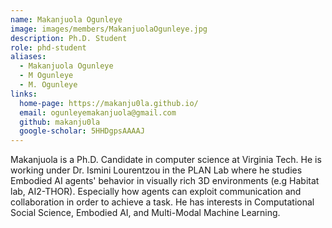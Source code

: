 ```yaml
---
name: Makanjuola Ogunleye
image: images/members/MakanjuolaOgunleye.jpg
description: Ph.D. Student
role: phd-student
aliases:
  - Makanjuola Ogunleye
  - M Ogunleye
  - M. Ogunleye
links:
  home-page: https://makanju0la.github.io/
  email: ogunleyemakanjuola@gmail.com
  github: makanju0la
  google-scholar: 5HHDgpsAAAAJ
---
```


Makanjuola is a Ph.D. Candidate in computer science at Virginia Tech. He is working under Dr. Ismini Lourentzou in the PLAN Lab where he studies Embodied AI agents' behavior in visually rich 3D environments (e.g Habitat lab, AI2-THOR). Especially how agents can exploit communication and collaboration in order to achieve a task. He has interests in Computational Social Science, Embodied AI, and Multi-Modal Machine Learning. 
